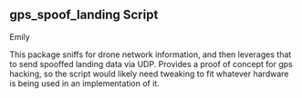 ## gps_spoof_landing Script

Emily

This package sniffs for drone network information, and then leverages that to send spooffed landing data via UDP. Provides a proof of concept for gps hacking, so the script would likely need tweaking to fit whatever hardware is being used in an implementation of it.
